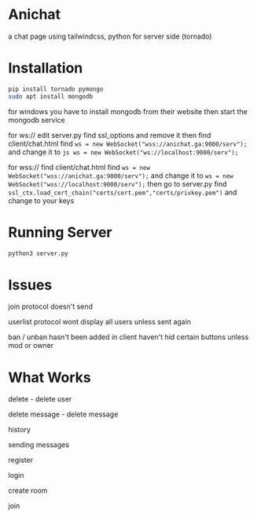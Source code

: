 # Anichat
a chat page using tailwindcss, python for server side (tornado)

# Installation
```bash
pip install tornado pymongo
sudo apt install mongodb
```
for windows you have to install mongodb from their website
then start the mongodb service


for ws://
edit server.py find ssl_options and remove it
then find client/chat.html
find ```ws = new WebSocket("wss://anichat.ga:9000/serv");```
and change it to ```js ws = new WebSocket("ws://localhost:9000/serv");```

for wss://
find client/chat.html
find ```ws = new WebSocket("wss://anichat.ga:9000/serv");```
and change it to ```ws = new WebSocket("wss://localhost:9000/serv");```
then go to server.py
find ```ssl_ctx.load_cert_chain("certs/cert.pem","certs/privkey.pem")```
and change to your keys


# Running Server
```bash
python3 server.py
```
# Issues
join protocol doesn't send

userlist protocol wont display all users unless sent again

ban / unban hasn't been added in client haven't hid certain buttons unless mod or owner

# What Works

 delete - delete user
 
 delete message - delete message
 
 history
 
 sending messages
 
 register
 
 login
 
 create room
 
 join
